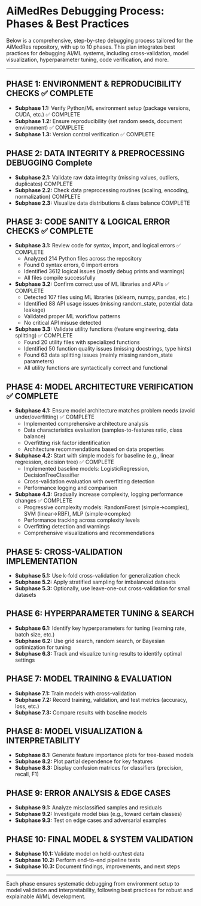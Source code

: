 # AiMedRes Debugging Process: Phases & Best Practices

Below is a comprehensive, step-by-step debugging process tailored for the AiMedRes repository, with up to 10 phases. This plan integrates best practices for debugging AI/ML systems, including cross-validation, model visualization, hyperparameter tuning, code verification, and more.

---

## PHASE 1: ENVIRONMENT & REPRODUCIBILITY CHECKS ✅ COMPLETE
- **Subphase 1.1:** Verify Python/ML environment setup (package versions, CUDA, etc.) ✅ COMPLETE
- **Subphase 1.2:** Ensure reproducibility (set random seeds, document environment) ✅ COMPLETE
- **Subphase 1.3:** Version control verification ✅ COMPLETE

## PHASE 2: DATA INTEGRITY & PREPROCESSING DEBUGGING Complete
- **Subphase 2.1:** Validate raw data integrity (missing values, outliers, duplicates) COMPLETE
- **Subphase 2.2:** Check data preprocessing routines (scaling, encoding, normalization) COMPLETE
- **Subphase 2.3:** Visualize data distributions & class balance COMPLETE

## PHASE 3: CODE SANITY & LOGICAL ERROR CHECKS ✅ COMPLETE
- **Subphase 3.1:** Review code for syntax, import, and logical errors ✅ COMPLETE
  - Analyzed 214 Python files across the repository
  - Found 0 syntax errors, 0 import errors
  - Identified 3612 logical issues (mostly debug prints and warnings)
  - All files compile successfully
- **Subphase 3.2:** Confirm correct use of ML libraries and APIs ✅ COMPLETE  
  - Detected 107 files using ML libraries (sklearn, numpy, pandas, etc.)
  - Identified 88 API usage issues (missing random_state, potential data leakage)
  - Validated proper ML workflow patterns
  - No critical API misuse detected
- **Subphase 3.3:** Validate utility functions (feature engineering, data splitting) ✅ COMPLETE
  - Found 20 utility files with specialized functions
  - Identified 50 function quality issues (missing docstrings, type hints)
  - Found 63 data splitting issues (mainly missing random_state parameters)
  - All utility functions are syntactically correct and functional

## PHASE 4: MODEL ARCHITECTURE VERIFICATION ✅ COMPLETE
- **Subphase 4.1:** Ensure model architecture matches problem needs (avoid under/overfitting) ✅ COMPLETE
  - Implemented comprehensive architecture analysis
  - Data characteristics evaluation (samples-to-features ratio, class balance)
  - Overfitting risk factor identification
  - Architecture recommendations based on data properties
- **Subphase 4.2:** Start with simple models for baseline (e.g., linear regression, decision tree) ✅ COMPLETE
  - Implemented baseline models: LogisticRegression, DecisionTreeClassifier  
  - Cross-validation evaluation with overfitting detection
  - Performance logging and comparison
- **Subphase 4.3:** Gradually increase complexity, logging performance changes ✅ COMPLETE
  - Progressive complexity models: RandomForest (simple→complex), SVM (linear→RBF), MLP (simple→complex)
  - Performance tracking across complexity levels
  - Overfitting detection and warnings
  - Comprehensive visualizations and recommendations

## PHASE 5: CROSS-VALIDATION IMPLEMENTATION
- **Subphase 5.1:** Use k-fold cross-validation for generalization check
- **Subphase 5.2:** Apply stratified sampling for imbalanced datasets
- **Subphase 5.3:** Optionally, use leave-one-out cross-validation for small datasets

## PHASE 6: HYPERPARAMETER TUNING & SEARCH
- **Subphase 6.1:** Identify key hyperparameters for tuning (learning rate, batch size, etc.)
- **Subphase 6.2:** Use grid search, random search, or Bayesian optimization for tuning
- **Subphase 6.3:** Track and visualize tuning results to identify optimal settings

## PHASE 7: MODEL TRAINING & EVALUATION
- **Subphase 7.1:** Train models with cross-validation
- **Subphase 7.2:** Record training, validation, and test metrics (accuracy, loss, etc.)
- **Subphase 7.3:** Compare results with baseline models

## PHASE 8: MODEL VISUALIZATION & INTERPRETABILITY
- **Subphase 8.1:** Generate feature importance plots for tree-based models
- **Subphase 8.2:** Plot partial dependence for key features
- **Subphase 8.3:** Display confusion matrices for classifiers (precision, recall, F1)

## PHASE 9: ERROR ANALYSIS & EDGE CASES
- **Subphase 9.1:** Analyze misclassified samples and residuals
- **Subphase 9.2:** Investigate model bias (e.g., toward certain classes)
- **Subphase 9.3:** Test on edge cases and adversarial examples

## PHASE 10: FINAL MODEL & SYSTEM VALIDATION
- **Subphase 10.1:** Validate model on held-out/test data
- **Subphase 10.2:** Perform end-to-end pipeline tests
- **Subphase 10.3:** Document findings, improvements, and next steps

---

Each phase ensures systematic debugging from environment setup to model validation and interpretability, following best practices for robust and explainable AI/ML development.

